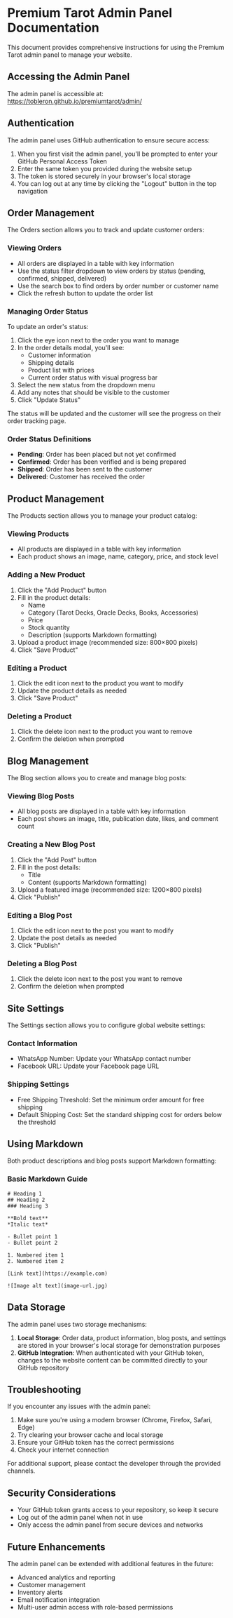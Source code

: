 # Premium Tarot Admin Panel Documentation

This document provides comprehensive instructions for using the Premium Tarot admin panel to manage your website.

## Accessing the Admin Panel

The admin panel is accessible at: https://tobleron.github.io/premiumtarot/admin/

## Authentication

The admin panel uses GitHub authentication to ensure secure access:

1. When you first visit the admin panel, you'll be prompted to enter your GitHub Personal Access Token
2. Enter the same token you provided during the website setup
3. The token is stored securely in your browser's local storage
4. You can log out at any time by clicking the "Logout" button in the top navigation

## Order Management

The Orders section allows you to track and update customer orders:

### Viewing Orders

- All orders are displayed in a table with key information
- Use the status filter dropdown to view orders by status (pending, confirmed, shipped, delivered)
- Use the search box to find orders by order number or customer name
- Click the refresh button to update the order list

### Managing Order Status

To update an order's status:

1. Click the eye icon next to the order you want to manage
2. In the order details modal, you'll see:
   - Customer information
   - Shipping details
   - Product list with prices
   - Current order status with visual progress bar
3. Select the new status from the dropdown menu
4. Add any notes that should be visible to the customer
5. Click "Update Status"

The status will be updated and the customer will see the progress on their order tracking page.

### Order Status Definitions

- **Pending**: Order has been placed but not yet confirmed
- **Confirmed**: Order has been verified and is being prepared
- **Shipped**: Order has been sent to the customer
- **Delivered**: Customer has received the order

## Product Management

The Products section allows you to manage your product catalog:

### Viewing Products

- All products are displayed in a table with key information
- Each product shows an image, name, category, price, and stock level

### Adding a New Product

1. Click the "Add Product" button
2. Fill in the product details:
   - Name
   - Category (Tarot Decks, Oracle Decks, Books, Accessories)
   - Price
   - Stock quantity
   - Description (supports Markdown formatting)
3. Upload a product image (recommended size: 800×800 pixels)
4. Click "Save Product"

### Editing a Product

1. Click the edit icon next to the product you want to modify
2. Update the product details as needed
3. Click "Save Product"

### Deleting a Product

1. Click the delete icon next to the product you want to remove
2. Confirm the deletion when prompted

## Blog Management

The Blog section allows you to create and manage blog posts:

### Viewing Blog Posts

- All blog posts are displayed in a table with key information
- Each post shows an image, title, publication date, likes, and comment count

### Creating a New Blog Post

1. Click the "Add Post" button
2. Fill in the post details:
   - Title
   - Content (supports Markdown formatting)
3. Upload a featured image (recommended size: 1200×800 pixels)
4. Click "Publish"

### Editing a Blog Post

1. Click the edit icon next to the post you want to modify
2. Update the post details as needed
3. Click "Publish"

### Deleting a Blog Post

1. Click the delete icon next to the post you want to remove
2. Confirm the deletion when prompted

## Site Settings

The Settings section allows you to configure global website settings:

### Contact Information

- WhatsApp Number: Update your WhatsApp contact number
- Facebook URL: Update your Facebook page URL

### Shipping Settings

- Free Shipping Threshold: Set the minimum order amount for free shipping
- Default Shipping Cost: Set the standard shipping cost for orders below the threshold

## Using Markdown

Both product descriptions and blog posts support Markdown formatting:

### Basic Markdown Guide

```
# Heading 1
## Heading 2
### Heading 3

**Bold text**
*Italic text*

- Bullet point 1
- Bullet point 2

1. Numbered item 1
2. Numbered item 2

[Link text](https://example.com)

![Image alt text](image-url.jpg)
```

## Data Storage

The admin panel uses two storage mechanisms:

1. **Local Storage**: Order data, product information, blog posts, and settings are stored in your browser's local storage for demonstration purposes
2. **GitHub Integration**: When authenticated with your GitHub token, changes to the website content can be committed directly to your GitHub repository

## Troubleshooting

If you encounter any issues with the admin panel:

1. Make sure you're using a modern browser (Chrome, Firefox, Safari, Edge)
2. Try clearing your browser cache and local storage
3. Ensure your GitHub token has the correct permissions
4. Check your internet connection

For additional support, please contact the developer through the provided channels.

## Security Considerations

- Your GitHub token grants access to your repository, so keep it secure
- Log out of the admin panel when not in use
- Only access the admin panel from secure devices and networks

## Future Enhancements

The admin panel can be extended with additional features in the future:

- Advanced analytics and reporting
- Customer management
- Inventory alerts
- Email notification integration
- Multi-user admin access with role-based permissions

